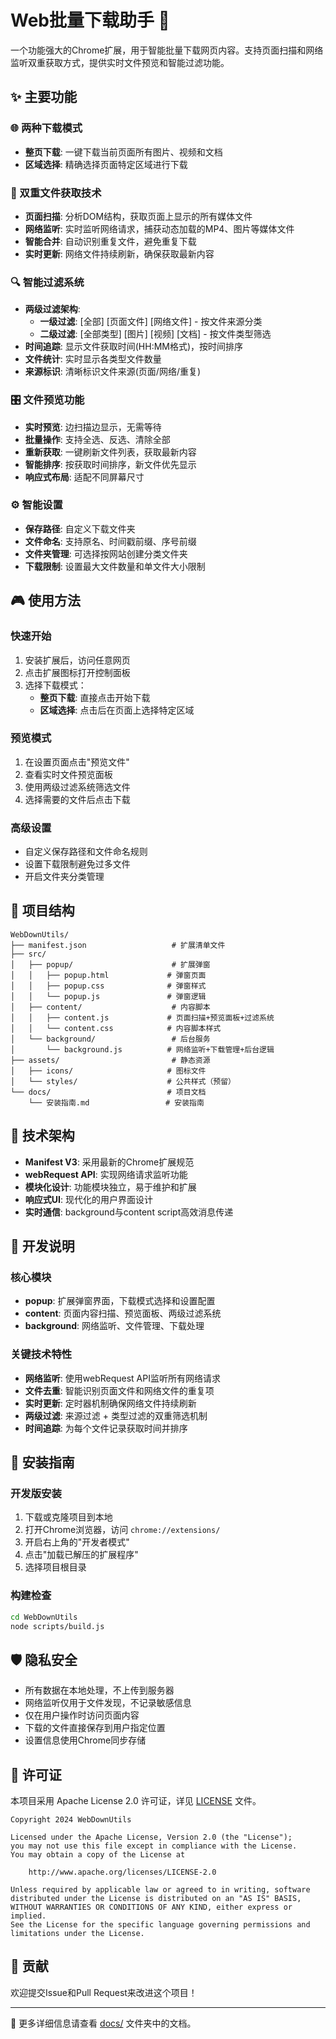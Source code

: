# Web批量下载助手 🚀

一个功能强大的Chrome扩展，用于智能批量下载网页内容。支持页面扫描和网络监听双重获取方式，提供实时文件预览和智能过滤功能。

## ✨ 主要功能

### 🌐 两种下载模式
- **整页下载**: 一键下载当前页面所有图片、视频和文档
- **区域选择**: 精确选择页面特定区域进行下载  

### 🎯 双重文件获取技术
- **页面扫描**: 分析DOM结构，获取页面上显示的所有媒体文件
- **网络监听**: 实时监听网络请求，捕获动态加载的MP4、图片等媒体文件
- **智能合并**: 自动识别重复文件，避免重复下载
- **实时更新**: 网络文件持续刷新，确保获取最新内容

### 🔍 智能过滤系统
- **两级过滤架构**:
  - **一级过滤**: [全部] [页面文件] [网络文件] - 按文件来源分类
  - **二级过滤**: [全部类型] [图片] [视频] [文档] - 按文件类型筛选
- **时间追踪**: 显示文件获取时间(HH:MM格式)，按时间排序
- **文件统计**: 实时显示各类型文件数量
- **来源标识**: 清晰标识文件来源(页面/网络/重复)

### 🎛️ 文件预览功能
- **实时预览**: 边扫描边显示，无需等待
- **批量操作**: 支持全选、反选、清除全部
- **重新获取**: 一键刷新文件列表，获取最新内容
- **智能排序**: 按获取时间排序，新文件优先显示
- **响应式布局**: 适配不同屏幕尺寸

### ⚙️ 智能设置
- **保存路径**: 自定义下载文件夹
- **文件命名**: 支持原名、时间戳前缀、序号前缀
- **文件夹管理**: 可选择按网站创建分类文件夹
- **下载限制**: 设置最大文件数量和单文件大小限制

## 🎮 使用方法

### 快速开始
1. 安装扩展后，访问任意网页
2. 点击扩展图标打开控制面板
3. 选择下载模式：
   - **整页下载**: 直接点击开始下载
   - **区域选择**: 点击后在页面上选择特定区域

### 预览模式
1. 在设置页面点击"预览文件"
2. 查看实时文件预览面板
3. 使用两级过滤系统筛选文件
4. 选择需要的文件后点击下载

### 高级设置
- 自定义保存路径和文件命名规则
- 设置下载限制避免过多文件
- 开启文件夹分类管理

## 📁 项目结构

```
WebDownUtils/
├── manifest.json                   # 扩展清单文件  
├── src/
│   ├── popup/                      # 扩展弹窗
│   │   ├── popup.html             # 弹窗页面
│   │   ├── popup.css              # 弹窗样式
│   │   └── popup.js               # 弹窗逻辑
│   ├── content/                    # 内容脚本
│   │   ├── content.js             # 页面扫描+预览面板+过滤系统
│   │   └── content.css            # 内容脚本样式
│   └── background/                 # 后台服务
│       └── background.js          # 网络监听+下载管理+后台逻辑
├── assets/                         # 静态资源
│   ├── icons/                     # 图标文件
│   └── styles/                    # 公共样式（预留）
└── docs/                          # 项目文档
    └── 安装指南.md                 # 安装指南
```

## 🎨 技术架构

- **Manifest V3**: 采用最新的Chrome扩展规范
- **webRequest API**: 实现网络请求监听功能
- **模块化设计**: 功能模块独立，易于维护和扩展
- **响应式UI**: 现代化的用户界面设计
- **实时通信**: background与content script高效消息传递

## 🔧 开发说明

### 核心模块
- **popup**: 扩展弹窗界面，下载模式选择和设置配置
- **content**: 页面内容扫描、预览面板、两级过滤系统
- **background**: 网络监听、文件管理、下载处理

### 关键技术特性
- **网络监听**: 使用webRequest API监听所有网络请求
- **文件去重**: 智能识别页面文件和网络文件的重复项
- **实时更新**: 定时器机制确保网络文件持续刷新
- **两级过滤**: 来源过滤 + 类型过滤的双重筛选机制
- **时间追踪**: 为每个文件记录获取时间并排序

## 🚀 安装指南

### 开发版安装
1. 下载或克隆项目到本地
2. 打开Chrome浏览器，访问 `chrome://extensions/`
3. 开启右上角的"开发者模式"
4. 点击"加载已解压的扩展程序"
5. 选择项目根目录

### 构建检查
```bash
cd WebDownUtils
node scripts/build.js
```

## 🛡️ 隐私安全

- 所有数据在本地处理，不上传到服务器
- 网络监听仅用于文件发现，不记录敏感信息
- 仅在用户操作时访问页面内容
- 下载的文件直接保存到用户指定位置
- 设置信息使用Chrome同步存储

## 📄 许可证

本项目采用 Apache License 2.0 许可证，详见 [LICENSE](LICENSE) 文件。

```
Copyright 2024 WebDownUtils

Licensed under the Apache License, Version 2.0 (the "License");
you may not use this file except in compliance with the License.
You may obtain a copy of the License at

    http://www.apache.org/licenses/LICENSE-2.0

Unless required by applicable law or agreed to in writing, software
distributed under the License is distributed on an "AS IS" BASIS,
WITHOUT WARRANTIES OR CONDITIONS OF ANY KIND, either express or implied.
See the License for the specific language governing permissions and
limitations under the License.
```

## 🤝 贡献

欢迎提交Issue和Pull Request来改进这个项目！

---

📖 更多详细信息请查看 [docs/](docs/) 文件夹中的文档。 